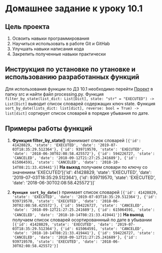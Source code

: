 # Домашнее задание к уроку 10.1
## Цель проекта
1. Освоить навыки программирования
2. Научиться использовать в работе Git и GitHab
3. Улучшать навыки написания кода
4. Закрепить полученные навыки практически
## Инструкция по установке по утановке и использованию разработанных функций
Для использования функции по ДЗ 10.1 необходимо перейти [Проект](https://github.com/Aptekar09/HomeWork/tree/main) в папку src  и найти  файл processing.py.  Функция ```filter_by_state(list_dict: List[Dict], state: "str" = "EXECUTED") -> List[Dict]``` выводит список словарей содержащих ключ state.
Функция ```sort_by_date(lists_dict: list[dict], reverse: bool = True) -> list[dict]``` сортирует список словарей в порядке убывания по дате.



## Примеры работы функций
1. **Функция filter_by_state()** принимает спиок словарей `[{'id': 41428829, 'state': 'EXECUTED', 'date': '2019-07-03T18:35:29.512364'}, {'id': 939719570, 'state': 'EXECUTED', 'date': '2018-06-30T02:08:58.425572'}, {'id': 594226727, 'state': 'CANCELED', 'date': '2018-09-12T21:27:25.241689'}, {'id': 615064591, 'state': 'CANCELED', 'date': '2018-10-14T08:21:33.419441'}]`
**На выход** получаем словари по ключу со значением 'EXECUTED'[{'id': 41428829, 'state': 'EXECUTED', 'date': '2019-07-03T18:35:29.512364'}, {'id': 939719570, 'state': 'EXECUTED', 'date': '2018-06-30T02:08:58.425572'}]`

2. **`Функция sort_by_date()`** принмает список словарей `[{'id': 41428829, 'state': 'EXECUTED', 'date': '2019-07-03T18:35:29.512364'}, {'id': 939719570, 'state': 'EXECUTED', 'date': '2018-06-30T02:08:58.425572'}, {'id': 594226727, 'state': 'CANCELED', 'date': '2018-09-12T21:27:25.241689'}, {'id': 615064591, 'state': 'CANCELED', 'date': '2018-10-14T08:21:33.419441'}]`
**На выход** получаем список словарей осортированнный по дате в убывании `[{'id': 41428829, 'state': 'EXECUTED', 'date': '2019-07-03T18:35:29.512364'}, {'id': 615064591, 'state': 'CANCELED', 'date': '2018-10-14T08:21:33.419441'}, {'id': 594226727, 'state': 'CANCELED', 'date': '2018-09-12T21:27:25.241689'}, {'id': 939719570, 'state': 'EXECUTED', 'date': '2018-06-30T02:08:58.425572'}]`


